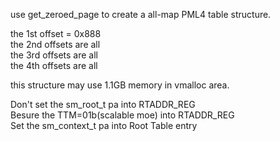 use get_zeroed_page to create a all-map PML4 table structure.

the 1st offset = 0x888  
the 2nd offsets are all  
the 3rd offsets are all  
the 4th offsets are all  

this structure may use 1.1GB memory in vmalloc area.  

Don't set the sm_root_t pa into RTADDR_REG   
Besure the TTM=01b(scalable moe) into RTADDR_REG  
Set the sm_context_t pa into Root Table entry
